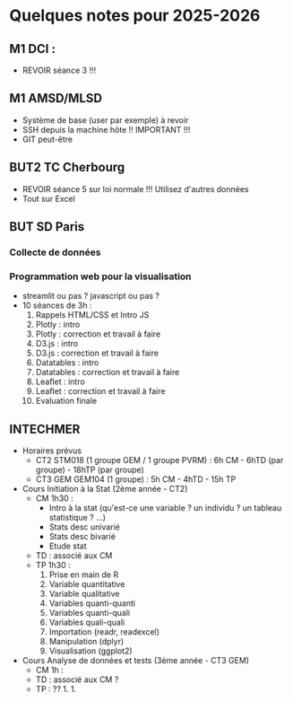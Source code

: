 # Quelques notes pour 2025-2026

## M1 DCI : 

- REVOIR séance 3 !!!

## M1 AMSD/MLSD

- Système de base (user par exemple) à revoir
- SSH depuis la machine hôte !! IMPORTANT !!!
- GIT peut-être


## BUT2 TC Cherbourg 

- REVOIR séance 5 sur loi normale !!! Utilisez d'autres données
- Tout sur Excel

## BUT SD Paris

### Collecte de données

### Programmation web pour la visualisation

- streamlit ou pas ? javascript ou pas ?
- 10 séances de 3h :
    1. Rappels HTML/CSS et Intro JS
    1. Plotly : intro
    1. Plotly : correction et travail à faire
    1. D3.js : intro
    1. D3.js : correction et travail à faire
    1. Datatables : intro
    1. Datatables : correction et travail à faire
    1. Leaflet : intro
    1. Leaflet : correction et travail à faire
    1. Evaluation finale

## INTECHMER

- Horaires prévus
    - CT2 STM018 (1 groupe GEM / 1 groupe PVRM) : 6h CM - 6hTD (par groupe) - 18hTP (par groupe)
    - CT3 GEM GEM104 (1 groupe) : 5h CM - 4hTD - 15h TP
- Cours Initiation à la Stat (2ème année - CT2)
    - CM 1h30 :
        - Intro à la stat (qu'est-ce une variable ? un individu ? un tableau statistique ? ...)
        - Stats desc univarié
        - Stats desc bivarié
        - Etude stat
    - TD : associé aux CM
    - TP 1h30 : 
        1. Prise en main de R
        1. Variable quantitative
        1. Variable qualitative
        1. Variables quanti-quanti
        1. Variables quanti-quali
        1. Variables quali-quali
        1. Importation (readr, readexcel)
        1. Manipulation (dplyr)
        1. Visualisation (ggplot2)
- Cours Analyse de données et tests (3ème année - CT3 GEM)
    - CM 1h :
    - TD : associé aux CM ?
    - TP : ??
        1. 
        1. 
      
